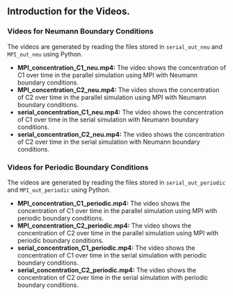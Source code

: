 ## Introduction for the Videos.

### Videos for Neumann Boundary Conditions
The videos are generated by reading the files stored in `serial_out_neu` and `MPI_out_neu` using Python.

- **MPI_concentration_C1_neu.mp4:** The video shows the concentration of C1 over time in the parallel simulation using MPI with Neumann boundary conditions.
- **MPI_concentration_C2_neu.mp4:** The video shows the concentration of C2 over time in the parallel simulation using MPI with Neumann boundary conditions.
- **serial_concentration_C1_neu.mp4:** The video shows the concentration of C1 over time in the serial simulation with Neumann boundary conditions.
- **serial_concentration_C2_neu.mp4:** The video shows the concentration of C2 over time in the serial simulation with Neumann boundary conditions.


### Videos for Periodic Boundary Conditions
The videos are generated by reading the files stored in `serial_out_periodic` and `MPI_out_periodic` using Python.
- **MPI_concentration_C1_periodic.mp4:** The video shows the concentration of C1 over time in the parallel simulation using MPI with periodic boundary conditions.
- **MPI_concentration_C2_periodic.mp4:** The video shows the concentration of C2 over time in the parallel simulation using MPI with periodic boundary conditions.
- **serial_concentration_C1_periodic.mp4:** The video shows the concentration of C1 over time in the serial simulation with periodic boundary conditions.
- **serial_concentration_C2_periodic.mp4:** The video shows the concentration of C2 over time in the serial simulation with periodic boundary conditions.